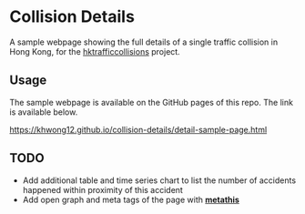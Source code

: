 # Collision Details

A sample webpage showing the full details of a single traffic collision in Hong Kong, for the [hktrafficcollisions](https://github.com/Hong-Kong-Districts-Info/hktrafficcollisions) project. 

## Usage 

The sample webpage is available on the GitHub pages of this repo. The link is available below.

https://khwong12.github.io/collision-details/detail-sample-page.html

## TODO

- Add additional table and time series chart to list the number of accidents happened within proximity of this accident
- Add open graph and meta tags of the page with [**metathis**](https://github.com/gadenbuie/metathis)
